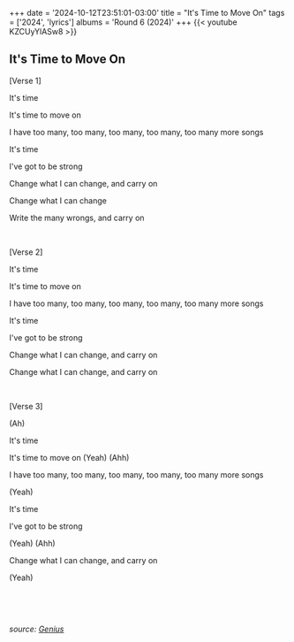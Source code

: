 +++
date = '2024-10-12T23:51:01-03:00'
title = "It's Time to Move On"
tags = ['2024', 'lyrics']
albums = 'Round 6 (2024)'
+++
{{< youtube KZCUyYlASw8 >}}

## It's Time to Move On

[Verse 1]

It's time

It's time to move on

I have too many, too many, too many, too many, too many more songs

It's time

I've got to be strong

Change what I can change, and carry on

Change what I can change

Write the many wrongs, and carry on

&nbsp;

[Verse 2]

It's time

It's time to move on

I have too many, too many, too many, too many, too many more songs

It's time

I've got to be strong

Change what I can change, and carry on

Change what I can change, and carry on

&nbsp;

[Verse 3]

(Ah)

It's time

It's time to move on (Yeah) (Ahh)

I have too many, too many, too many, too many, too many more songs

(Yeah)

It's time

I've got to be strong

(Yeah) (Ahh)

Change what I can change, and carry on

(Yeah)

&nbsp;

&nbsp;

_source: [Genius](https://genius.com/artists/First-of-october)_
